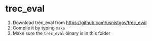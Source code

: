 # trec_eval

  1. Download trec_eval from https://github.com/usnistgov/trec_eval
  2. Compile it by typing `make`
  3. Make sure the `trec_eval` binary is in this folder
